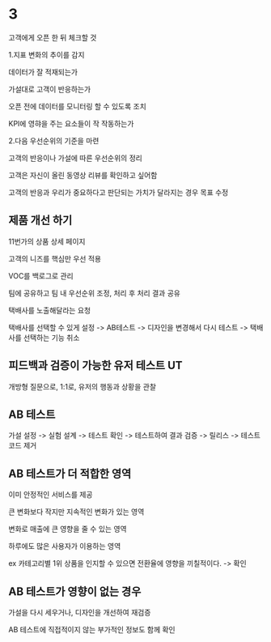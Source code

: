 # 3

고객에게 오픈 한 뒤 체크할 것

1.지표 변화의 추이를 감지

데이터가 잘 적재되는가

가설대로 고객이 반응하는가

오픈 전에 데이터를 모니터링 할 수 있도록 조치

KPI에 영햐을 주는 요소들이 작 작동하는가

2.다음 우선순위의 기준을 마련

고객의 반응이나 가설에 따른 우선순위의 정리

고객은 자신이 올린 동영상 리뷰를 확인하고 싶어함

고객의 반응과 우리가 중요하다고 판단되는 가치가 달라지는 경우 목표 수정

## 제품 개선 하기

11번가의 상품 상세 페이지

고객의 니즈를 핵심만 우선 적용

VOC를 백로그로 관리

팀에 공유하고 팀 내 우선순위 조정, 처리 후 처리 결과 공유

택배사를 노출해달라는 요청

택배사를 선택할 수 있게 설정 -> AB테스트 -> 디자인을 변경해서 다시 테스트 -> 택배사를 선택하는 기능 취소

## 피드백과 검증이 가능한 유저 테스트 UT

개방형 질문으로, 1:1로, 유저의 행동과 상황을 관찰

## AB 테스트

가설 설정 -> 실험 설계 -> 테스트 확인 -> 테스트하여 결과 검증 -> 릴리스 -> 테스트 코드 제거

## AB 테스트가 더 적합한 영역

이미 안정적인 서비스를 제공

큰 변화보다 작지만 지속적인 변화가 있는 영역

변화로 매출에 큰 영향을 줄 수 있는 영역

하루에도 많은 사용자가 이용하는 영역

ex 카테고리별 1위 상품을 인지할 수 있으면 전환율에 영향을 끼칠적이다. -> 확인

## AB 테스트가 영향이 없는 경우

가설을 다시 세우거나, 디자인을 개선하여 재검증

AB 테스트에 직접적이지 않는 부가적인 정보도 함께 확인
